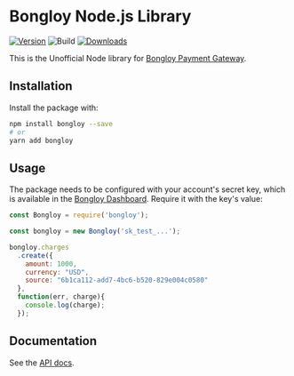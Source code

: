 # Bongloy Node.js Library

[![Version](https://img.shields.io/npm/v/bongloy.svg)](https://www.npmjs.org/package/bongloy)
![Build](https://github.com/khomsovon/bongloy-node/workflows/Build/badge.svg)
[![Downloads](https://img.shields.io/npm/dm/bongloy.svg)](https://www.npmjs.com/package/bongloy)

This is the Unofficial Node library for [Bongloy Payment Gateway](https://www.bongloy.com/).

## Installation

Install the package with:

```sh
npm install bongloy --save
# or
yarn add bongloy
```

## Usage

The package needs to be configured with your account's secret key, which is
available in the [Bongloy Dashboard](https://sandbox.bongloy.com/dashboard/api_keys). Require it with the key's
value:

<!-- prettier-ignore -->
```js
const Bongloy = require('bongloy');

const bongloy = new Bongloy('sk_test_...');

bongloy.charges
  .create({
    amount: 1000,
    currency: "USD",
    source: "6b1ca112-add7-4bc6-b520-829e004c0580"
  },
  function(err, charge){
    console.log(charge);
  });

```

## Documentation

See the [API docs](https://sandbox.bongloy.com/documentation).

